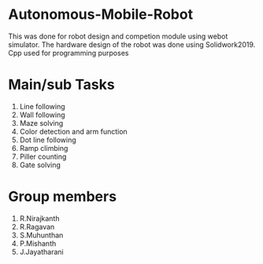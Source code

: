 # Autonomous-Mobile-Robot
This was done for robot design and competion module using webot simulator. 
The hardware design of the robot was done using Solidwork2019.
Cpp used for programming purposes

# Main/sub Tasks
1. Line following 
2. Wall following 
3. Maze solving 
4. Color detection and arm function 
5. Dot line following 
6. Ramp climbing 
7. Piller counting   
8. Gate solving 

# Group members
1. R.Nirajkanth
2. R.Ragavan
3. S.Muhunthan
4. P.Mishanth
5. J.Jayatharani
 
